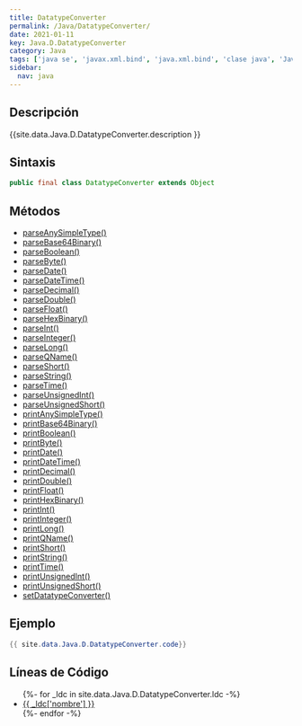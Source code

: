 ```yaml
---
title: DatatypeConverter
permalink: /Java/DatatypeConverter/
date: 2021-01-11
key: Java.D.DatatypeConverter
category: Java
tags: ['java se', 'javax.xml.bind', 'java.xml.bind', 'clase java', 'Java 1.6', 'JAXB Java 1.0']
sidebar: 
  nav: java
---
```


## Descripción
{{site.data.Java.D.DatatypeConverter.description }}

## Sintaxis
~~~java
public final class DatatypeConverter extends Object
~~~

## Métodos
* [parseAnySimpleType()](/Java/DatatypeConverter/parseAnySimpleType/)
* [parseBase64Binary()](/Java/DatatypeConverter/parseBase64Binary/)
* [parseBoolean()](/Java/DatatypeConverter/parseBoolean/)
* [parseByte()](/Java/DatatypeConverter/parseByte/)
* [parseDate()](/Java/DatatypeConverter/parseDate/)
* [parseDateTime()](/Java/DatatypeConverter/parseDateTime/)
* [parseDecimal()](/Java/DatatypeConverter/parseDecimal/)
* [parseDouble()](/Java/DatatypeConverter/parseDouble/)
* [parseFloat()](/Java/DatatypeConverter/parseFloat/)
* [parseHexBinary()](/Java/DatatypeConverter/parseHexBinary/)
* [parseInt()](/Java/DatatypeConverter/parseInt/)
* [parseInteger()](/Java/DatatypeConverter/parseInteger/)
* [parseLong()](/Java/DatatypeConverter/parseLong/)
* [parseQName()](/Java/DatatypeConverter/parseQName/)
* [parseShort()](/Java/DatatypeConverter/parseShort/)
* [parseString()](/Java/DatatypeConverter/parseString/)
* [parseTime()](/Java/DatatypeConverter/parseTime/)
* [parseUnsignedInt()](/Java/DatatypeConverter/parseUnsignedInt/)
* [parseUnsignedShort()](/Java/DatatypeConverter/parseUnsignedShort/)
* [printAnySimpleType()](/Java/DatatypeConverter/printAnySimpleType/)
* [printBase64Binary()](/Java/DatatypeConverter/printBase64Binary/)
* [printBoolean()](/Java/DatatypeConverter/printBoolean/)
* [printByte()](/Java/DatatypeConverter/printByte/)
* [printDate()](/Java/DatatypeConverter/printDate/)
* [printDateTime()](/Java/DatatypeConverter/printDateTime/)
* [printDecimal()](/Java/DatatypeConverter/printDecimal/)
* [printDouble()](/Java/DatatypeConverter/printDouble/)
* [printFloat()](/Java/DatatypeConverter/printFloat/)
* [printHexBinary()](/Java/DatatypeConverter/printHexBinary/)
* [printInt()](/Java/DatatypeConverter/printInt/)
* [printInteger()](/Java/DatatypeConverter/printInteger/)
* [printLong()](/Java/DatatypeConverter/printLong/)
* [printQName()](/Java/DatatypeConverter/printQName/)
* [printShort()](/Java/DatatypeConverter/printShort/)
* [printString()](/Java/DatatypeConverter/printString/)
* [printTime()](/Java/DatatypeConverter/printTime/)
* [printUnsignedInt()](/Java/DatatypeConverter/printUnsignedInt/)
* [printUnsignedShort()](/Java/DatatypeConverter/printUnsignedShort/)
* [setDatatypeConverter()](/Java/DatatypeConverter/setDatatypeConverter/)

## Ejemplo
~~~java
{{ site.data.Java.D.DatatypeConverter.code}}
~~~

## Líneas de Código
<ul>
{%- for _ldc in site.data.Java.D.DatatypeConverter.ldc -%}
   <li>
       <a href="{{_ldc['url'] }}">{{ _ldc['nombre'] }}</a>
   </li>
{%- endfor -%}
</ul>
